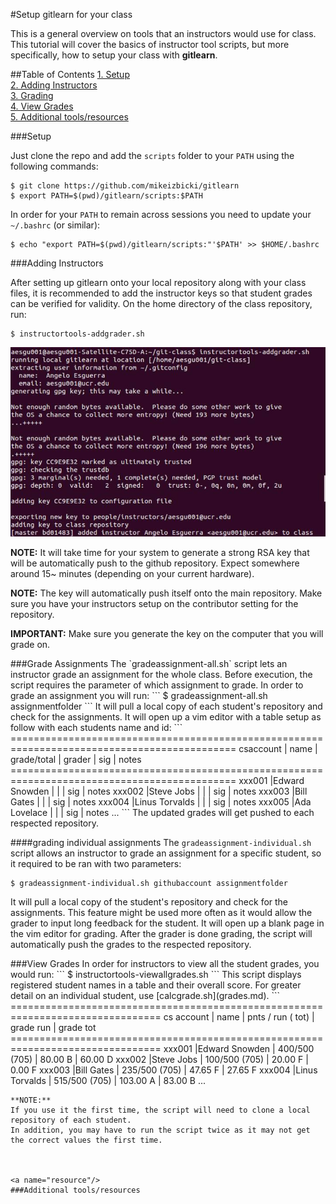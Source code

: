#Setup gitlearn for your class

This is a general overview on tools that an instructors would use for class. This tutorial will cover the basics of instructor tool scripts, but more specifically, how to setup your class with **gitlearn**.

##Table of Contents
[1. Setup](#setup)  
[2. Adding Instructors](#addkey)  
[3. Grading](#grading)  
[4. View Grades](#view)  
[5. Additional tools/resources](#resource)  

<a name="setup"/>
###Setup

Just clone the repo and add the `scripts` folder to your `PATH` using the following commands:
```
$ git clone https://github.com/mikeizbicki/gitlearn
$ export PATH=$(pwd)/gitlearn/scripts:$PATH
```
In order for your `PATH` to remain across sessions you need to update your `~/.bashrc` (or similar):
```
$ echo "export PATH=$(pwd)/gitlearn/scripts:"'$PATH' >> $HOME/.bashrc
```





<a name="addkey"/>
###Adding Instructors

After setting up gitlearn onto your local repository along with your class files,
it is recommended to add the instructor keys so that student grades can be verified for validity.
On the home directory of the class repository, run:
```
$ instructortools-addgrader.sh
```

![addgrader.png](img/addgrader.png)

**NOTE:**
It will take time for your system to generate a strong RSA key that will be automatically push to the github repository.
Expect somewhere around 15~ minutes (depending on your current hardware).

**NOTE:**
The key will automatically push itself onto the main repository.
Make sure you have your instructors setup on the contributor setting for the repository.

**IMPORTANT:**
Make sure you generate the key on the computer that you will grade on.



<a name="grading"/>
###Grade Assignments
The `gradeassignment-all.sh` script lets an instructor grade an assignment for the whole class.
Before execution, the script requires the parameter of which assignment to grade.
In order to grade an assignment you will run:
```
$ gradeassignment-all.sh assignmentfolder
```
It will pull a local copy of each student's repository and check for the assignments.
It will open up a vim editor with a table setup as follow with each students name and id:
```
=============================================================================================
 csaccount           | name           | grade/total | grader             | sig | notes 
=============================================================================================
 xxx001              |Edward Snowden  |             |                    | sig | notes 
 xxx002              |Steve Jobs      |             |                    | sig | notes 
 xxx003              |Bill Gates      |             |                    | sig | notes 
 xxx004              |Linus Torvalds  |             |                    | sig | notes 
 xxx005              |Ada Lovelace    |             |                    | sig | notes 
 ...
```
The updated grades will get pushed to each respected repository.

####grading individual assignments
The `gradeassignment-individual.sh` script allows an instructor to grade an assignment for a specific student, so it required to be ran with two parameters:
```
$ gradeassignment-individual.sh githubaccount assignmentfolder
```
It will pull a local copy of the student's repository and check for the assignments.
This feature might be used more often as it would allow the grader to input long feedback for the student.
It will open up a blank page in the vim editor for grading.
After the grader is done grading, the script will automatically push the grades to the respected repository.



<a name="view"/>
###View Grades
In order for instructors to view all the student grades, you would run:
```
$ instructortools-viewallgrades.sh
```
This script displays registered student names in a table and their overall score.
For greater detail on an individual student, use [calcgrade.sh](grades.md).
```
================================================================================
 cs account | name                | pnts /  run ( tot) | grade run  | grade tot 
================================================================================
xxx001      |Edward Snowden       | 400/500 (705)      |  80.00 B   | 60.00 D
xxx002      |Steve Jobs           | 100/500 (705)      |  20.00 F   | 0.00 F
xxx003      |Bill Gates           | 235/500 (705)      |  47.65 F   | 27.65 F
xxx004      |Linus Torvalds       | 515/500 (705)      |  103.00 A  | 83.00 B
...

```
**NOTE:**
If you use it the first time, the script will need to clone a local repository of each student.  
In addition, you may have to run the script twice as it may not get the correct values the first time.



<a name="resource"/>
###Additional tools/resources


